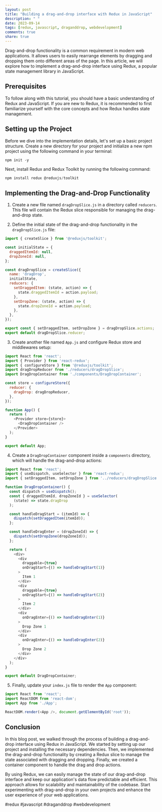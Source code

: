 ```yaml
---
layout: post
title: "Building a drag-and-drop interface with Redux in JavaScript"
description: " "
date: 2023-09-14
tags: [redux, javascript, draganddrop, webdevelopment]
comments: true
share: true
---
```


Drag-and-drop functionality is a common requirement in modern web applications. It allows users to easily rearrange elements by dragging and dropping them onto different areas of the page. In this article, we will explore how to implement a drag-and-drop interface using Redux, a popular state management library in JavaScript.

## Prerequisites

To follow along with this tutorial, you should have a basic understanding of Redux and JavaScript. If you are new to Redux, it is recommended to first familiarize yourself with the core concepts and how Redux handles state management.

## Setting up the Project

Before we dive into the implementation details, let's set up a basic project structure. Create a new directory for your project and initialize a new npm project using the following command in your terminal:

```
npm init -y
```

Next, install Redux and Redux Toolkit by running the following command:

```javascript
npm install redux @reduxjs/toolkit
```

## Implementing the Drag-and-Drop Functionality

1. Create a new file named `dragDropSlice.js` in a directory called `reducers`. This file will contain the Redux slice responsible for managing the drag-and-drop state.

2. Define the initial state of the drag-and-drop functionality in the `dragDropSlice.js` file:

```javascript
import { createSlice } from '@reduxjs/toolkit';

const initialState = {
  draggedItemId: null,
  dropZoneId: null,
};

const dragDropSlice = createSlice({
  name: 'dragDrop',
  initialState,
  reducers: {
    setDraggedItem: (state, action) => {
      state.draggedItemId = action.payload;
    },
    setDropZone: (state, action) => {
      state.dropZoneId = action.payload;
    },
  },
});

export const { setDraggedItem, setDropZone } = dragDropSlice.actions;
export default dragDropSlice.reducer;
```

3. Create another file named `App.js` and configure Redux store and middlewares setup:

```javascript
import React from 'react';
import { Provider } from 'react-redux';
import { configureStore } from '@reduxjs/toolkit';
import dragDropReducer from './reducers/dragDropSlice';
import DragDropContainer from './components/DragDropContainer';

const store = configureStore({
  reducer: {
    dragDrop: dragDropReducer,
  },
});

function App() {
  return (
    <Provider store={store}>
      <DragDropContainer />
    </Provider>
  );
}

export default App;
```

4. Create a `DragDropContainer` component inside a `components` directory, which will handle the drag-and-drop actions:

```javascript
import React from 'react';
import { useDispatch, useSelector } from 'react-redux';
import { setDraggedItem, setDropZone } from '../reducers/dragDropSlice';

function DragDropContainer() {
  const dispatch = useDispatch();
  const { draggedItemId, dropZoneId } = useSelector(
    (state) => state.dragDrop
  );

  const handleDragStart = (itemId) => {
    dispatch(setDraggedItem(itemId));
  };

  const handleDragEnter = (dropZoneId) => {
    dispatch(setDropZone(dropZoneId));
  };

  return (
    <div>
      <div
        draggable={true}
        onDragStart={() => handleDragStart(1)}
      >
        Item 1
      </div>
      <div
        draggable={true}
        onDragStart={() => handleDragStart(2)}
      >
        Item 2
      </div>
      <div
        onDragEnter={() => handleDragEnter(1)}
      >
        Drop Zone 1
      </div>
      <div
        onDragEnter={() => handleDragEnter(2)}
      >
        Drop Zone 2
      </div>
    </div>
  );
}

export default DragDropContainer;
```

5. Finally, update your `index.js` file to render the `App` component:

```javascript
import React from 'react';
import ReactDOM from 'react-dom';
import App from './App';

ReactDOM.render(<App />, document.getElementById('root'));
```

## Conclusion

In this blog post, we walked through the process of building a drag-and-drop interface using Redux in JavaScript. We started by setting up our project and installing the necessary dependencies. Then, we implemented the drag-and-drop functionality by creating a Redux slice to manage the state associated with dragging and dropping. Finally, we created a container component to handle the drag and drop actions.

By using Redux, we can easily manage the state of our drag-and-drop interface and keep our application's data flow predictable and efficient. This approach allows for scalability and maintainability of the codebase. Start experimenting with drag-and-drop in your own projects and enhance the user experience of your web applications.

#redux #javascript #draganddrop #webdevelopment